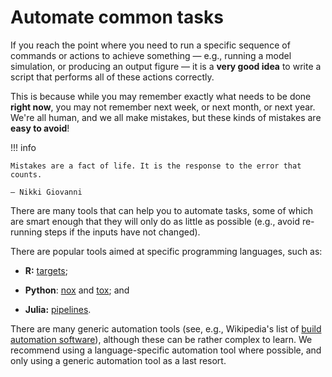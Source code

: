 # Automate common tasks

If you reach the point where you need to run a specific sequence of commands or actions to achieve something — e.g., running a model simulation, or producing an output figure — it is a **very good idea** to write a script that performs all of these actions correctly.

This is because while you may remember exactly what needs to be done **right now**, you may not remember next week, or next month, or next year.
We're all human, and we all make mistakes, but these kinds of mistakes are **easy to avoid**!

!!! info

    Mistakes are a fact of life. It is the response to the error that counts.

    — Nikki Giovanni

There are many tools that can help you to automate tasks, some of which are smart enough that they will only do as little as possible (e.g., avoid re-running steps if the inputs have not changed).

There are popular tools aimed at specific programming languages, such as:

- **R:** [targets](https://books.ropensci.org/targets/);

- **Python**: [nox](https://nox.thea.codes/) and [tox](https://tox.wiki/); and

- **Julia:** [pipelines](https://juliapackages.com/p/pipelines).

There are many generic automation tools (see, e.g., Wikipedia's list of [build automation software](https://en.wikipedia.org/wiki/List_of_build_automation_software)), although these can be rather complex to learn.
We recommend using a language-specific automation tool where possible, and only using a generic automation tool as a last resort.
